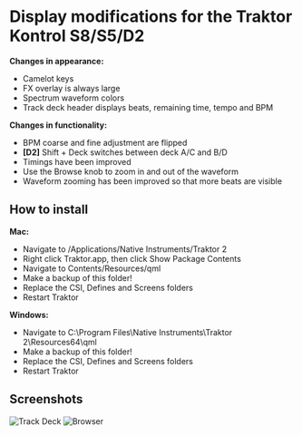 # Display modifications for the Traktor Kontrol S8/S5/D2

**Changes in appearance:**

  - Camelot keys
  - FX overlay is always large
  - Spectrum waveform colors
  - Track deck header displays beats, remaining time, tempo and BPM

**Changes in functionality:**

  - BPM coarse and fine adjustment are flipped
  - **[D2]** Shift + Deck switches between deck A/C and B/D
  - Timings have been improved
  - Use the Browse knob to zoom in and out of the waveform
  - Waveform zooming has been improved so that more beats are visible

## How to install

**Mac:**

  - Navigate to /Applications/Native Instruments/Traktor 2
  - Right click Traktor.app, then click Show Package Contents
  - Navigate to Contents/Resources/qml
  - Make a backup of this folder!
  - Replace the CSI, Defines and Screens folders
  - Restart Traktor

**Windows:**

  - Navigate to C:\Program Files\Native Instruments\Traktor 2\Resources64\qml
  - Make a backup of this folder!
  - Replace the CSI, Defines and Screens folders
  - Restart Traktor

## Screenshots

![Track Deck](https://ErikMinekus.github.io/traktor-kontrol-screens/track-deck.jpg)
![Browser](https://ErikMinekus.github.io/traktor-kontrol-screens/browser.jpg)
